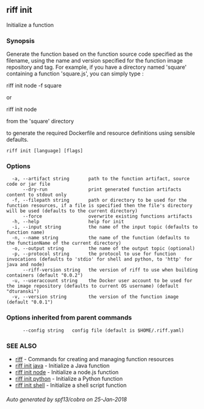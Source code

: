 ## riff init

Initialize a function

### Synopsis


Generate the function based on the function source code specified as the filename, using the name
and version specified for the function image repository and tag. 
For example, if you have a directory named 'square' containing a function 'square.js', you can simply type :

riff init node -f square

or

riff  init node

from the 'square' directory

to generate the required Dockerfile and resource definitions using sensible defaults.

```
riff init [language] [flags]
```

### Options

```
  -a, --artifact string       path to the function artifact, source code or jar file
      --dry-run               print generated function artifacts content to stdout only
  -f, --filepath string       path or directory to be used for the function resources, if a file is specified then the file's directory will be used (defaults to the current directory)
      --force                 overwrite existing functions artifacts
  -h, --help                  help for init
  -i, --input string          the name of the input topic (defaults to function name)
  -n, --name string           the name of the function (defaults to the functionName of the current directory)
  -o, --output string         the name of the output topic (optional)
  -p, --protocol string       the protocol to use for function invocations (defaults to 'stdio' for shell and python, to 'http' for java and node)
      --riff-version string   the version of riff to use when building containers (default "0.0.2")
  -u, --useraccount string    the Docker user account to be used for the image repository (defaults to current OS username) (default "dturanski")
  -v, --version string        the version of the function image (default "0.0.1")
```

### Options inherited from parent commands

```
      --config string   config file (default is $HOME/.riff.yaml)
```

### SEE ALSO
* [riff](riff.md)	 - Commands for creating and managing function resources
* [riff init java](riff_init_java.md)	 - Initialize a Java function
* [riff init node](riff_init_node.md)	 - Initialize a node.js function
* [riff init python](riff_init_python.md)	 - Initialize a Python function
* [riff init shell](riff_init_shell.md)	 - Initialize a shell script function

###### Auto generated by spf13/cobra on 25-Jan-2018
